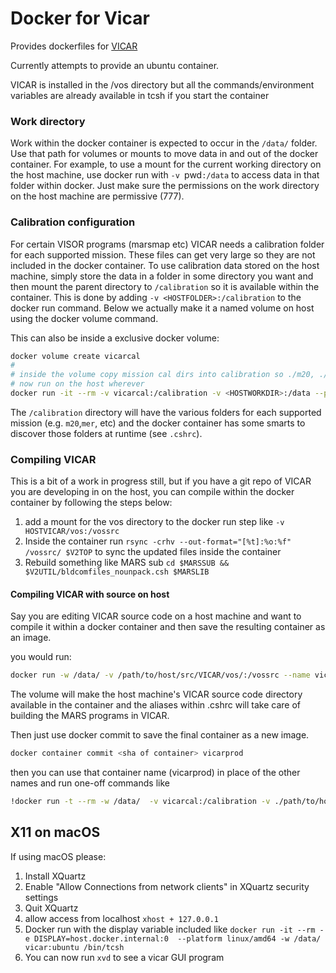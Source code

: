 # Docker for Vicar

Provides dockerfiles for [VICAR](https://github.com/NASA-AMMOS/VICAR)

Currently attempts to provide an ubuntu container.

VICAR is installed in the /vos directory but all the commands/environment variables
are already available in tcsh if you start the container


### Work directory
Work within the docker container is expected to occur in the `/data/` folder.
Use that path for volumes or mounts to move data in and out of the docker container.
For example, to use a mount for the current working directory on the host machine,
use docker run with `-v `pwd`:/data` to access data in that folder within docker.
Just make sure the permissions on the work directory on the host machine are permissive (777).


### Calibration configuration
For certain VISOR programs (marsmap etc) VICAR needs a calibration folder for each supported mission.
These files can get very large so they are not included in the docker container. To use calibration data
stored on the host machine, simply store the data in a folder in some directory you want and then
mount the parent directory to `/calibration` so it is available within the container.
This is done by adding `-v <HOSTFOLDER>:/calibration` to the docker run command.
Below we actually make it a named volume on host using the docker volume command.

This can also be inside a exclusive docker volume:
```bash
docker volume create vicarcal
#
# inside the volume copy mission cal dirs into calibration so ./m20, ./mer etc exist
# now run on the host wherever
docker run -it --rm -v vicarcal:/calibration -v <HOSTWORKDIR>:/data --platform linux/amd64 -w /data/ vicar:ubuntu /bin/tcsh
```

The `/calibration` directory will have the various folders for each supported mission (e.g. `m20`,`mer`, etc)
and the docker container has some smarts to discover those folders at runtime (see `.cshrc`).


### Compiling VICAR
This is a bit of a work in progress still, but if you have a git repo of VICAR you are developing in on the host, you can compile within the docker container by following the steps below:

1. add a mount for the vos directory to the docker run step like `-v HOSTVICAR/vos:/vossrc`
2. Inside the container run `rsync -crhv --out-format="[%t]:%o:%f" /vossrc/ $V2TOP` to sync the updated files inside the container
3. Rebuild something like MARS sub `cd $MARSSUB && $V2UTIL/bldcomfiles_nounpack.csh $MARSLIB`

#### Compiling VICAR with source on host
Say you are editing VICAR source code on a host machine and want to compile it within a docker container and then save the resulting container as an image.

you would run:
```bash
docker run -w /data/ -v /path/to/host/src/VICAR/vos/:/vossrc --name vicar_compiled --platform linux/amd64 vicar:ubuntu 'source ~/.cshrc && update_mars'
```

The volume will make the host machine's VICAR source code directory available in the container and the aliases within .cshrc will take care of building the MARS programs in VICAR.

Then just use docker commit to save the final container as a new image.

```bash
docker container commit <sha of container> vicarprod
```

then you can use that container name (vicarprod) in place of the other names and run one-off commands like 

```bash
!docker run -t --rm -w /data/  -v vicarcal:/calibration -v ./path/to/host/data/:/data  vicarprod:latest 'source ~/.cshrc && $MARSLIB/marsrelabel inp=in.vic out=out.vic -cm'

```

## X11 on macOS

If using macOS please:

1. Install XQuartz
2. Enable "Allow Connections from network clients" in XQuartz security settings
3. Quit XQuartz
4. allow access from localhost `xhost + 127.0.0.1`
5. Docker run with the display variable included like `docker run -it --rm -e DISPLAY=host.docker.internal:0  --platform linux/amd64 -w /data/ vicar:ubuntu /bin/tcsh`
6. You can now run `xvd` to see a vicar GUI program

